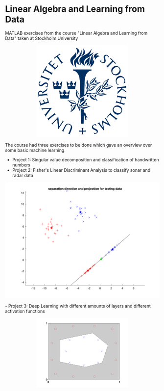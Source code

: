 # Linear Algebra and Learning from Data
MATLAB exercises from the course "Linear Algebra and Learning from Data" taken at Stockholm University

<p align="center">
  <img src="https://github.com/LithuanianMathemator/LinAlgAndData/blob/main/Images/StockholmUniversity.png" alt="drawing" width="300"/>
</p>

The course had three exercises to be done which gave an overview over some basic machine learning.

- Project 1: Singular value decomposition and classification of handwritten numbers
- Project 2: Fisher's Linear Discriminant Analysis to classify sonar and radar data
<p align="center">
  <img src="https://github.com/LithuanianMathemator/LinAlgAndData/blob/main/Images/FisherLinearDiscriminant.png" alt="drawing" width="600"/>
</p>
- Project 3: Deep Learning with different amounts of layers and different activation functions
<p align="center">
  <img src="https://github.com/LithuanianMathemator/LinAlgAndData/blob/main/Images/pic_bdy_bp.png" alt="drawing" width="300"/>
</p>
